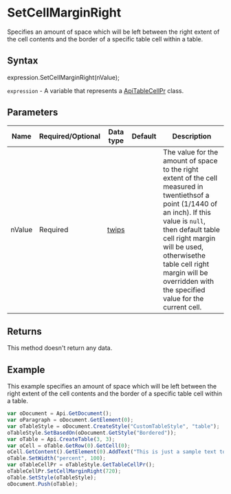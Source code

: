 # SetCellMarginRight

Specifies an amount of space which will be left between the right extent of the cell contents and the border of a specific table cell within a table.

## Syntax

expression.SetCellMarginRight(nValue);

`expression` - A variable that represents a [ApiTableCellPr](../ApiTableCellPr.md) class.

## Parameters

| **Name** | **Required/Optional** | **Data type** | **Default** | **Description** |
| ------------- | ------------- | ------------- | ------------- | ------------- |
| nValue | Required | [twips](../../Enumeration/twips.md) |  | The value for the amount of space to the right extent of the cell measured in twentiethsof a point (1/1440 of an inch). If this value is <code>null</code>, then default table cell right margin will be used, otherwisethe table cell right margin will be overridden with the specified value for the current cell. |

## Returns

This method doesn't return any data.

## Example

This example specifies an amount of space which will be left between the right extent of the cell contents and the border of a specific table cell within a table.

```javascript
var oDocument = Api.GetDocument();
var oParagraph = oDocument.GetElement(0);
var oTableStyle = oDocument.CreateStyle("CustomTableStyle", "table");
oTableStyle.SetBasedOn(oDocument.GetStyle("Bordered"));
var oTable = Api.CreateTable(3, 3);
var oCell = oTable.GetRow(0).GetCell(0);
oCell.GetContent().GetElement(0).AddText("This is just a sample text to show that the right margin for all the table cells is 36 points.");
oTable.SetWidth("percent", 100);
var oTableCellPr = oTableStyle.GetTableCellPr();
oTableCellPr.SetCellMarginRight(720);
oTable.SetStyle(oTableStyle);
oDocument.Push(oTable);
```
